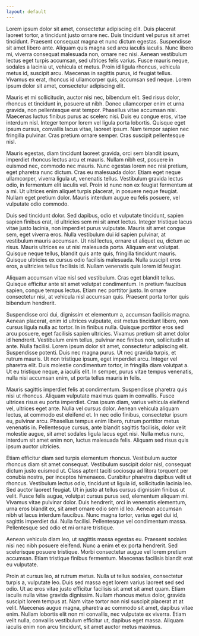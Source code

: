 ```yaml
---
layout: default
---
```

Lorem ipsum dolor sit amet, consectetur adipiscing elit. Duis placerat laoreet tortor, a tincidunt justo ornare nec. Duis tincidunt vel purus sit amet tincidunt. Praesent consequat magna et nunc dictum egestas. Suspendisse sit amet libero ante. Aliquam quis magna sed arcu iaculis iaculis. Nunc libero mi, viverra consequat malesuada non, ornare nec nisi. Aenean vestibulum lectus eget turpis accumsan, sed ultrices felis varius. Fusce mauris neque, sodales a lacinia ut, vehicula et metus. Proin id ligula rhoncus, vehicula metus id, suscipit arcu. Maecenas in sagittis purus, id feugiat tellus. Vivamus ex erat, rhoncus id ullamcorper quis, accumsan sed neque. Lorem ipsum dolor sit amet, consectetur adipiscing elit.

Mauris et mi sollicitudin, auctor nisi nec, bibendum elit. Sed risus dolor, rhoncus et tincidunt in, posuere ut nibh. Donec ullamcorper enim et urna gravida, non pellentesque erat tempor. Phasellus vitae accumsan nisi. Maecenas luctus finibus purus ac scelerc nisi. Duis eu congue eros, vitae interdum nisl. Integer tempor lorem vel ligula porta lobortis. Quisque eget ipsum cursus, convallis lacus vitae, laoreet ipsum. Nam tempor sapien nec fringilla pulvinar. Cras pretium ornare semper. Cras suscipit pellentesque nisl.

Mauris egestas, diam tincidunt laoreet gravida, orci sem blandit ipsum, imperdiet rhoncus lectus arcu et mauris. Nullam nibh est, posuere in euismod nec, commodo nec mauris. Nunc egestas lorem nec nisi pretium, eget pharetra nunc dictum. Cras eu malesuada dolor. Etiam eget neque ullamcorper, viverra ligula ut, venenatis tellus. Vestibulum gravida lectus odio, in fermentum elit iaculis vel. Proin id nunc non ex feugiat fermentum at a mi. Ut ultrices enim aliquet turpis placerat, in posuere neque feugiat. Nullam eget pretium dolor. Mauris interdum augue eu felis posuere, vel vulputate odio commodo.

Duis sed tincidunt dolor. Sed dapibus, odio et vulputate tincidunt, sapien sapien finibus erat, id ultricies sem mi sit amet lectus. Integer tristique lacus vitae justo lacinia, non imperdiet purus vulputate. Mauris sit amet congue sem, eget viverra eros. Nulla vestibulum dui id sapien pulvinar, at vestibulum mauris accumsan. Ut nisl lectus, ornare ut aliquet eu, dictum ac risus. Mauris ultrices ex ut nisl malesuada porta. Aliquam erat volutpat. Quisque neque tellus, blandit quis ante quis, fringilla tincidunt mauris. Quisque ultricies ex cursus odio facilisis malesuada. Nulla suscipit eros eros, a ultricies tellus facilisis id. Nullam venenatis quis lorem id feugiat.

Aliquam accumsan vitae nisl sed vestibulum. Cras eget blandit tellus. Quisque efficitur ante sit amet volutpat condimentum. In pretium faucibus sapien, congue tempus lectus. Etiam nec porttitor justo. In ornare consectetur nisi, at vehicula nisl accumsan quis. Praesent porta tortor quis bibendum hendrerit.

Suspendisse orci dui, dignissim et elementum a, accumsan facilisis magna. Aenean placerat, enim id ultrices vulputate, est metus tincidunt libero, non cursus ligula nulla ac tortor. In in finibus nulla. Quisque porttitor eros sed arcu posuere, eget facilisis sapien ultricies. Vivamus pretium sit amet dolor id hendrerit. Vestibulum enim tellus, pulvinar nec finibus non, sollicitudin at ante. Nulla facilisi. Lorem ipsum dolor sit amet, consectetur adipiscing elit. Suspendisse potenti. Duis nec magna purus. Ut nec gravida turpis, et rutrum mauris. Ut non tristique ipsum, eget imperdiet arcu. Integer vel pharetra elit. Duis molestie condimentum tortor, in fringilla diam volutpat a. Ut eu tristique neque, a iaculis elit. In semper, purus vitae tempus venenatis, nulla nisi accumsan enim, ut porta tellus mauris in felis.

Mauris sagittis imperdiet felis at condimentum. Suspendisse pharetra quis nisi ut rhoncus. Aliquam vulputate maximus quam in convallis. Fusce ultrices risus eu porta imperdiet. Cras ipsum diam, varius vehicula eleifend vel, ultrices eget ante. Nulla vel cursus dolor. Aenean vehicula aliquam lectus, at commodo est eleifend et. In nec odio finibus, consectetur ipsum eu, pulvinar arcu. Phasellus tempus enim libero, rutrum porttitor metus venenatis in. Pellentesque cursus, ante blandit sagittis facilisis, dolor velit molestie augue, sit amet sodales ligula lacus eget nisi. Nulla metus nunc, interdum sit amet enim non, luctus malesuada felis. Aliquam sed risus quis ipsum auctor ultricies.

Etiam efficitur diam sed turpis elementum rhoncus. Vestibulum auctor rhoncus diam sit amet consequat. Vestibulum suscipit dolor nisl, consequat dictum justo euismod ut. Class aptent taciti sociosqu ad litora torquent per conubia nostra, per inceptos himenaeos. Curabitur pharetra dapibus velit ut rhoncus. Vestibulum lectus odio, tincidunt ut ligula id, sollicitudin lacinia leo. Sed auctor laoreet feugiat. Ut in justo at tellus cursus dignissim finibus ut velit. Fusce felis augue, volutpat cursus purus sed, elementum aliquam mi. Vivamus vitae pulvinar dolor. Duis hendrerit, orci in venenatis elementum, urna eros blandit ex, sit amet ornare odio sem id leo. Aenean accumsan nibh ut lacus interdum faucibus. Nunc magna tortor, varius eget dui id, sagittis imperdiet dui. Nulla facilisi. Pellentesque vel condimentum massa. Pellentesque sed odio et mi ornare tristique.

Aenean vehicula diam leo, ut sagittis massa egestas eu. Praesent sodales nisi nec nibh posuere eleifend. Nunc a enim et ex porta hendrerit. Sed scelerisque posuere tristique. Morbi consectetur augue vel lorem pretium accumsan. Etiam tristique finibus fermentum. Maecenas facilisis blandit erat eu vulputate.

Proin at cursus leo, at rutrum metus. Nulla ut tellus sodales, consectetur turpis a, vulputate leo. Duis sed massa eget lorem varius laoreet sed sed odio. Ut ac eros vitae justo efficitur facilisis sit amet sit amet quam. Etiam iaculis nulla vitae gravida dignissim. Nullam rhoncus metus dolor, gravida suscipit lorem tempus at. Nam vitae tortor non nisl suscipit placerat at at velit. Maecenas augue magna, pharetra ac commodo sit amet, dapibus vitae enim. Nullam lobortis elit non mi convallis, nec vulputate ex viverra. Etiam velit nulla, convallis vestibulum efficitur ut, dapibus eget massa. Aliquam iaculis enim non arcu tincidunt, sit amet auctor metus maximus.